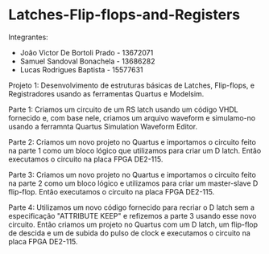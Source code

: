 # Latches-Flip-flops-and-Registers

Integrantes: 
* João Victor De Bortoli Prado - 13672071
* Samuel Sandoval Bonachela - 13686282
* Lucas Rodrigues Baptista - 15577631

Projeto 1:
Desenvolvimento de estruturas básicas de Latches, Flip-flops, e Registradores usando as ferramentas Quartus e Modelsim.

Parte 1:
Criamos um circuito de um RS latch usando um código VHDL fornecido e, com base nele, criamos um arquivo waveform e simulamo-no usando a ferramnta Quartus Simulation Waveform Editor.

Parte 2:
Criamos um novo projeto no Quartus e importamos o circuito feito na parte 1 como um bloco lógico que utilizamos para criar um D latch. Então executamos o circuito na placa FPGA DE2-115.

Parte 3:
Criamos um novo projeto no Quartus e importamos o circuito feito na parte 2 como um bloco lógico e utilizamos para criar um master-slave D flip-flop. Então executamos o circuito na placa FPGA DE2-115.

Parte 4:
Utilizamos um novo código fornecido para recriar o D latch sem a especificação "ATTRIBUTE KEEP" e refizemos a parte 3 usando esse novo circuito. Então criamos um projeto no Quartus com um D latch, um flip-flop de descida e um de subida do pulso de clock e executamos o circuito na placa FPGA DE2-115.